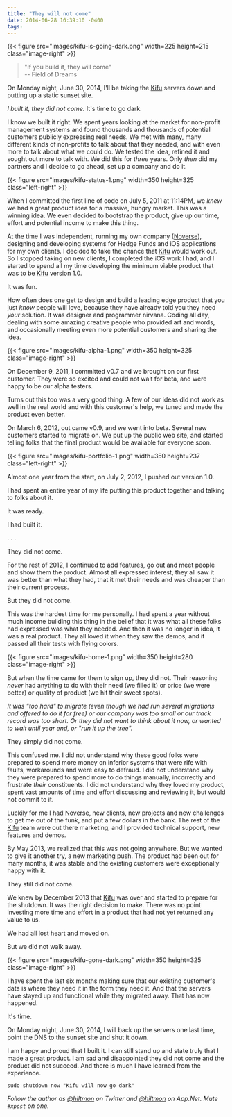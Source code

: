 ```yaml
---
title: "They will not come"
date: 2014-06-28 16:39:10 -0400
tags: 
---
```


{{< figure src="images/kifu-is-going-dark.png" width=225 height=215 class="image-right" >}}

> "If you build it, they will come"  
> -- Field of Dreams

On Monday night, June 30, 2014, I'll be taking the [Kifu](http://www.kifuapp.com) servers down and putting up a static sunset site. 

*I built it, they did not come.* It's time to go dark.

I know we built it right. We spent years looking at the market for non-profit management systems and found thousands and thousands of potential customers publicly expressing real needs. We met with many, many different kinds of non-profits to talk about that they needed, and with even more to talk about what we could do. We tested the idea, refined it and sought out more to talk with. We did this for *three* years. Only *then* did my partners and I decide to go ahead, set up a company and do it.

{{< figure src="images/kifu-status-1.png" width=350 height=325 class="left-right" >}}

When I committed the first line of code on July 5, 2011 at 11:14PM, we *knew* we had a great product idea for a massive, hungry market. This was a winning idea. We even decided to bootstrap the product, give up our time, effort and potential income to make this thing.

At the time I was independent, running my own company ([Noverse](http://www.noverse.com)), designing and developing systems for Hedge Funds and iOS applications for my own clients. I decided to take the chance that [Kifu](http://www.kifuapp.com) would work out. So I stopped taking on new clients, I completed the iOS work I had, and I started to spend all my time developing the minimum viable product that was to be [Kifu](http://www.kifuapp.com) version 1.0.

It was fun.

How often does one get to design and build a leading edge product that you just *know* people will love, because they have already told you they need *your* solution. It was designer and programmer nirvana. Coding all day, dealing with some amazing creative people who provided art and words, and occasionally meeting even more potential customers and sharing the idea.

{{< figure src="images/kifu-alpha-1.png" width=350 height=325 class="image-right" >}}

On December 9, 2011, I committed v0.7 and we brought on our first customer. They were so excited and could not wait for beta, and were happy to be our alpha testers.

Turns out this too was a very good thing. A few of our ideas did not work as well in the real world and with this customer's help, we tuned and made the product even better.

On March 6, 2012, out came v0.9, and we went into beta. Several new customers started to migrate on. We put up the public web site, and started telling folks that the final product would be available for everyone soon.

{{< figure src="images/kifu-portfolio-1.png" width=350 height=237 class="left-right" >}}

Almost one year from the start, on July 2, 2012, I pushed out version 1.0.

I had spent an entire year of my life putting this product together and talking to folks about it.

It was ready.

I had built it.

. . .

They did not come.

For the rest of 2012, I continued to add features, go out and meet people and show them the product. Almost all expressed interest, they all saw it was better than what they had, that it met their needs and was cheaper than their current process.

But they did not come.

This was the hardest time for me personally. I had spent a year without much income building this thing in the belief that it was what all these folks had expressed was what they needed. And then it was no longer in idea, it was a real product. They all loved it when they saw the demos, and it passed all their tests with flying colors.

{{< figure src="images/kifu-home-1.png" width=350 height=280 class="image-right" >}}

But when the time came for them to sign up, they did not. Their reasoning *never* had anything to do with their need (we filled it) or price (we were better) or quality of product (we hit their sweet spots).

*It was "too hard" to migrate (even though we had run several migrations and offered to do it for free) or our company was too small or our track record was too short. Or they did not want to think about it now, or wanted to wait until year end, or "run it up the tree".*

They simply did not come.

This confused me. I did not understand why these good folks were prepared to spend more money on inferior systems that were rife with faults, workarounds and were easy to defraud. I did not understand why they were prepared to spend more to do things manually, incorrectly and frustrate *their* constituents. I did not understand why they loved my product, spent vast amounts of time and effort discussing and reviewing it, but would not commit to it.

Luckily for me I had [Noverse](http://www.noverse.com), new clients, new projects and new challenges to get me out of the funk, and put a few dollars in the bank. The rest of the [Kifu](http://www.kifuapp.com) team were out there marketing, and I provided technical support, new features and demos.

By May 2013, we realized that this was not going anywhere. But we wanted to give it another try, a new marketing push. The product had been out for many months, it was stable and the existing customers were exceptionally happy with it.

They still did not come.

We knew by December 2013 that [Kifu](http://www.kifuapp.com) was over and started to prepare for the shutdown. It was the right decision to make. There was no point investing more time and effort in a product that had not yet returned any value to us.

We had all lost heart and moved on.

But we did not walk away.

{{< figure src="images/kifu-gone-dark.png" width=350 height=325 class="image-right" >}}

I have spent the last six months making sure that our existing customer's data is where they need it in the form they need it. And that the servers have stayed up and functional while they migrated away. That has now happened.

It's time.

On Monday night, June 30, 2014, I will back up the servers one last time, point the DNS to the sunset site and shut it down.

I am happy and proud that I built it. I can still stand up and state truly that I made a great product. I am sad and disappointed they did not come and the product did not succeed. And there is much I have learned from the experience.

	sudo shutdown now "Kifu will now go dark"
	
*Follow the author as [@hiltmon](https://twitter.com/hiltmon) on Twitter and [@hiltmon](http://alpha.app.net/hiltmon) on App.Net. Mute `#xpost` on one.*
